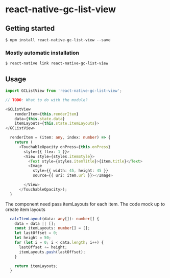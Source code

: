 # react-native-gc-list-view

## Getting started

`$ npm install react-native-gc-list-view --save`

### Mostly automatic installation

`$ react-native link react-native-gc-list-view`

## Usage
```javascript
import GCListView from 'react-native-gc-list-view';

// TODO: What to do with the module?
```


```typescript
<GCListView
    renderItem={this.renderItem}
    data={this.state.data}
    itemLayouts={this.state.itemLayouts}>
</GCListView>
```
```typescript
  renderItem = (item: any, index: number) => {
    return (
      <TouchableOpacity onPress={this.onPress}
        style={{ flex: 1 }}>
        <View style={styles.itemStyle}>
          <Text style={styles.itemTitle}>{item.title}</Text>
          <Image
            style={{ width: 45, height: 45 }}
            source={{ uri: item.url }}></Image>

        </View>
      </TouchableOpacity>);
  }
```
The component need pass itemLayouts for each item. The code mock up to create item layouts
```typescript
  calcItemLayout(data: any[]): number[] {
    data = data || [];
    const itemLayouts: number[] = [];
    let lastOffset = 0;
    let height = 50;
    for (let i = 0; i < data.length; i++) {
      lastOffset += height;
      itemLayouts.push(lastOffset);
    }

    return itemLayouts;
  }
```